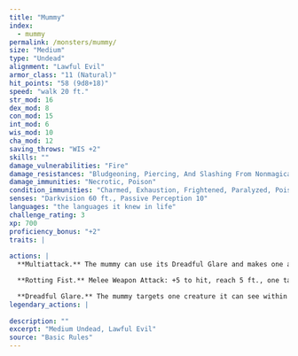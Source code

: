 ```yaml
---
title: "Mummy"
index:
  - mummy
permalink: /monsters/mummy/
size: "Medium"
type: "Undead"
alignment: "Lawful Evil"
armor_class: "11 (Natural)"
hit_points: "58 (9d8+18)"
speed: "walk 20 ft."
str_mod: 16
dex_mod: 8
con_mod: 15
int_mod: 6
wis_mod: 10
cha_mod: 12
saving_throws: "WIS +2"
skills: ""
damage_vulnerabilities: "Fire"
damage_resistances: "Bludgeoning, Piercing, And Slashing From Nonmagical Weapons"
damage_immunities: "Necrotic, Poison"
condition_immunities: "Charmed, Exhaustion, Frightened, Paralyzed, Poisoned"
senses: "Darkvision 60 ft., Passive Perception 10"
languages: "the languages it knew in life"
challenge_rating: 3
xp: 700
proficiency_bonus: "+2"
traits: |
  
actions: |
  **Multiattack.** The mummy can use its Dreadful Glare and makes one attack with its rotting fist.

  **Rotting Fist.** Melee Weapon Attack: +5 to hit, reach 5 ft., one target. Hit: 10 (2d6 + 3) bludgeoning damage plus 10 (3d6) necrotic damage. If the target is a creature, it must succeed on a DC 12 Constitution saving throw or be cursed with mummy rot. The cursed target can't regain hit points, and its hit point maximum decreases by 10 (3d6) for every 24 hours that elapse. If the curse reduces the target's hit point maximum to 0, the target dies, and its body turns to dust. The curse lasts until removed by the remove curse spell or other magic.

  **Dreadful Glare.** The mummy targets one creature it can see within 60 ft. of it. If the target can see the mummy, it must succeed on a DC 11 Wisdom saving throw against this magic or become frightened until the end of the mummy's next turn. If the target fails the saving throw by 5 or more, it is also paralyzed for the same duration. A target that succeeds on the saving throw is immune to the Dreadful Glare of all mummies (but not mummy lords) for the next 24 hours.  
legendary_actions: |
  
description: ""
excerpt: "Medium Undead, Lawful Evil"
source: "Basic Rules"
---
```

